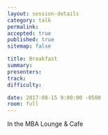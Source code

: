 ```yaml
---
layout: session-details
category: talk
permalink:
accepted: true
published: true
sitemap: false

title: Breakfast
summary:
presenters:
track:
difficulty:

date: 2017-08-15 9:00:00 -0500
room: full
---
```

In the MBA Lounge & Cafe
